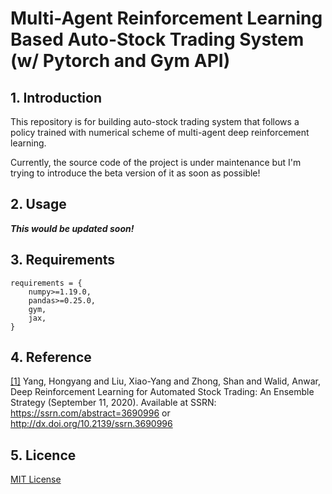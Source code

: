 # Multi-Agent Reinforcement Learning Based Auto-Stock Trading System (w/ Pytorch and Gym API)

## 1. Introduction
This repository is for building auto-stock trading system that follows a policy trained with numerical scheme of multi-agent deep reinforcement learning.

Currently, the source code of the project is under maintenance but I'm trying to introduce the beta version of it as soon as possible! 

## 2. Usage
***This would be updated soon!***

## 3. Requirements
```
requirements = { 
    numpy>=1.19.0,
    pandas>=0.25.0,
    gym,
    jax,
}
```

## 4. Reference
[[1]](https://damoracapital.com/wp-content/uploads/2021/04/Deep-reinforcement-learning-for-Automated-Stock-trading-Ensemble-Strategy-ID3690996.pdf) Yang, Hongyang and Liu, Xiao-Yang and Zhong, Shan and Walid, Anwar, Deep Reinforcement Learning for Automated Stock Trading: An Ensemble Strategy (September 11, 2020). Available at SSRN: https://ssrn.com/abstract=3690996 or http://dx.doi.org/10.2139/ssrn.3690996


## 5. Licence
[MIT License](./LICENSE)
